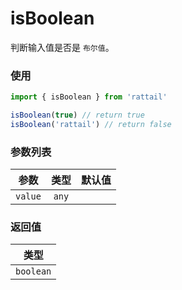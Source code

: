 # isBoolean

判断输入值是否是 `布尔值`。

### 使用

```ts
import { isBoolean } from 'rattail'

isBoolean(true) // return true
isBoolean('rattail') // return false
```

### 参数列表

| 参数    | 类型  | 默认值 |
| ------- | :---: | -----: |
| `value` | `any` |        |

### 返回值

|   类型    |
| :-------: |
| `boolean` |
